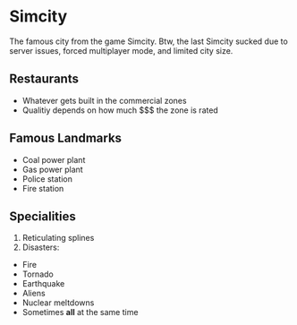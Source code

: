 # Simcity
The famous city from the game Simcity.
Btw, the last Simcity sucked due to server issues, forced multiplayer mode, and limited city size.

## Restaurants
- Whatever gets built in the commercial zones
- Qualitiy depends on how much $$$ the zone is rated

## Famous Landmarks
- Coal power plant
- Gas power plant
- Police station
- Fire station

## Specialities
1. Reticulating splines
1. Disasters:
  - Fire
  - Tornado
  - Earthquake
  - Aliens
  - Nuclear meltdowns
  - Sometimes **all** at the same time
